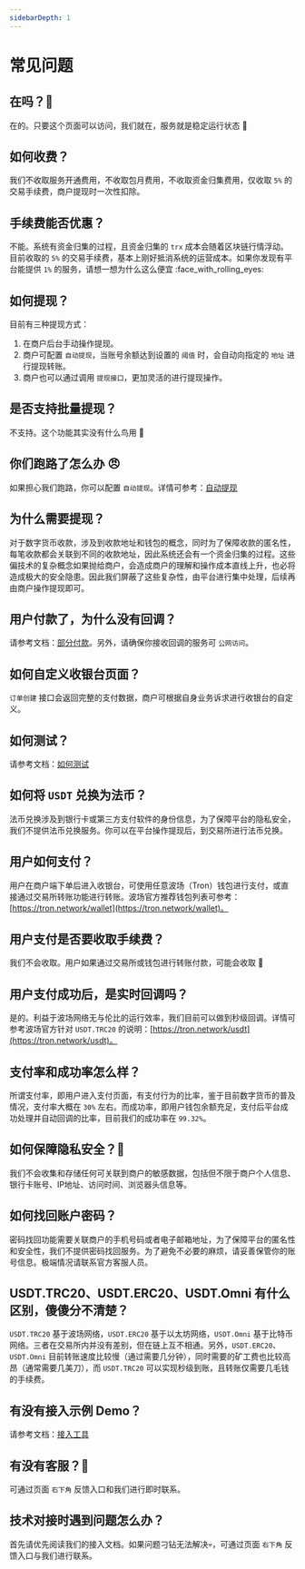 ```yaml
---
sidebarDepth: 1
---
```


# 常见问题

## 在吗？:raising_hand:

在的。只要这个页面可以访问，我们就在，服务就是稳定运行状态 :rocket:

## 如何收费？

我们不收取服务开通费用，不收取包月费用，不收取资金归集费用，仅收取 `5%` 的交易手续费，商户提现时一次性扣除。

## 手续费能否优惠？

不能。系统有资金归集的过程，且资金归集的 `trx` 成本会随着区块链行情浮动。目前收取的 `5%` 的交易手续费，基本上刚好抵消系统的运营成本。如果你发现有平台能提供 `1%` 的服务，请想一想为什么这么便宜 :face_with_rolling_eyes:

## 如何提现？

目前有三种提现方式：
1. 在商户后台手动操作提现。
2. 商户可配置 `自动提现`，当账号余额达到设置的 `阈值` 时，会自动向指定的 `地址` 进行提现转账。
3. 商户也可以通过调用 `提现接口`，更加灵活的进行提现操作。

## 是否支持批量提现？

不支持。这个功能其实没有什么鸟用 :dog:

## 你们跑路了怎么办 :angry:

如果担心我们跑路，你可以配置 `自动提现`。详情可参考：[自动提现](/api/wallet/withdrawal_auto)

## 为什么需要提现？

对于数字货币收款，涉及到收款地址和钱包的概念，同时为了保障收款的匿名性，每笔收款都会关联到不同的收款地址，因此系统还会有一个资金归集的过程。这些偏技术的复杂概念如果抛给商户，会造成商户的理解和操作成本直线上升，也必将造成极大的安全隐患。因此我们屏蔽了这些复杂性，由平台进行集中处理，后续再由商户操作提现即可。

## 用户付款了，为什么没有回调？

请参考文档：[部分付款](/api/intro/partial)。另外，请确保你接收回调的服务可 `公网访问`。

## 如何自定义收银台页面？

`订单创建` 接口会返回完整的支付数据，商户可根据自身业务诉求进行收银台的自定义。

## 如何测试？

请参考文档：[如何测试](/api/intro/test)

## 如何将 `USDT` 兑换为法币？

法币兑换涉及到银行卡或第三方支付软件的身份信息，为了保障平台的隐私安全，我们不提供法币兑换服务。你可以在平台操作提现后，到交易所进行法币兑换。

## 用户如何支付？

用户在商户端下单后进入收银台，可使用任意波场（Tron）钱包进行支付，或直接通过交易所转账功能进行转账。波场官方推荐钱包列表可参考：[https://tron.network/wallet](https://tron.network/wallet)。

## 用户支付是否要收取手续费？

我们不会收取。用户如果通过交易所或钱包进行转账付款，可能会收取 :hammer:

## 用户支付成功后，是实时回调吗？

是的。利益于波场网络无与伦比的运行效率，我们目前可以做到秒级回调。详情可参考波场官方针对 `USDT.TRC20` 的说明：[https://tron.network/usdt](https://tron.network/usdt)。
## 支付率和成功率怎么样？

所谓支付率，即用户进入支付页面，有支付行为的比率，鉴于目前数字货币的普及情况，支付率大概在 `30%` 左右。而成功率，即用户钱包余额充足，支付后平台成功处理并自动回调的比率，目前我们的成功率在 `99.32%`。

## 如何保障隐私安全？:diving_mask:

我们不会收集和存储任何可关联到商户的敏感数据，包括但不限于商户个人信息、银行卡账号、IP地址、访问时间、浏览器头信息等。

## 如何找回账户密码？

密码找回功能需要关联商户的手机号码或者电子邮箱地址，为了保障平台的匿名性和安全性，我们不提供密码找回服务。为了避免不必要的麻烦，请妥善保管你的账号信息。极端情况请联系官方客服人员。

## USDT.TRC20、USDT.ERC20、USDT.Omni 有什么区别，傻傻分不清楚？

`USDT.TRC20` 基于波场网络，`USDT.ERC20` 基于以太坊网络，`USDT.Omni` 基于比特币网络。三者在交易所内并没有差别，但在链上互不相通。另外，`USDT.ERC20`、`USDT.Omni` 目前转账速度比较慢（通过需要几分钟），同时需要的矿工费也比较高昂（通常需要几美刀），而 `USDT.TRC20` 可以实现秒级到账，且转账仅需要几毛钱的手续费。

## 有没有接入示例 Demo？

请参考文档：[接入工具](/demo/index)

## 有没有客服？:couple:

可通过页面 `右下角` 反馈入口和我们进行即时联系。

## 技术对接时遇到问题怎么办？

首先请优先阅读我们的接入文档。如果问题刁钻无法解决:skull:，可通过页面 `右下角` 反馈入口与我们进行联系。
